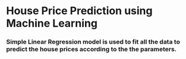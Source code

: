 # House Price Prediction using Machine Learning
### Simple Linear Regression model is used to fit all the data to predict the house prices according to the the parameters.

